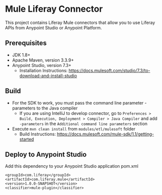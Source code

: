 # Mule Liferay Connector

This project contains Liferay Mule connectors that allow you to use Liferay APIs from Anypoint Studio or Anypoint Platform.

## Prerequisites

* JDK 1.8+
* Apache Maven, version 3.3.9+
* Anypoint Studio, version 7.3+
    * Installation Instructions: https://docs.mulesoft.com/studio/7.3/to-download-and-install-studio

## Build

* For the SDK to work, you must pass the command line parameter -parameters to the Java compiler
	* If you are using IntelliJ to develop connector, go to `Preferences > Build, Execution, Deployment >
	Compiler > Java Compiler` and add `-parameters` in the `Additional command line parameters` section
* Execute `mvn clean install` from `modules/etl/mulesoft` folder
    * Build Instructions: https://docs.mulesoft.com/mule-sdk/1.1/getting-started

## Deploy to Anypoint Studio
Add this dependency to your Anypoint Studio application pom.xml

```
<groupId>com.liferay</groupId>
<artifactId>com.liferay.mule</artifactId>
<version>1.0.0-SNAPSHOT</version>
<classifier>mule-plugin</classifier>
```